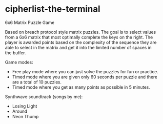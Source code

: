 # cipherlist-the-terminal
6x6 Matrix Puzzle Game

Based on breach protocol style matrix puzzles. The goal is to select values from a 6x6 matrix that most optimally complete the keys on the right. The player is awarded points based on the complexity of the sequence they are able to select in the matrix and get it into the limited number of spaces in the buffer. 

Game modes:
* Free play mode where you can just solve the puzzles for fun or practice.
* Timed mode where you are given only 60 seconds per puzzle and there are a total of 10 puzzles.
* Timed mode where you get as many points as possible in 5 minutes.

Synthwave soundtrack (songs by me):
* Losing Light
* Around
* Neon Thump
